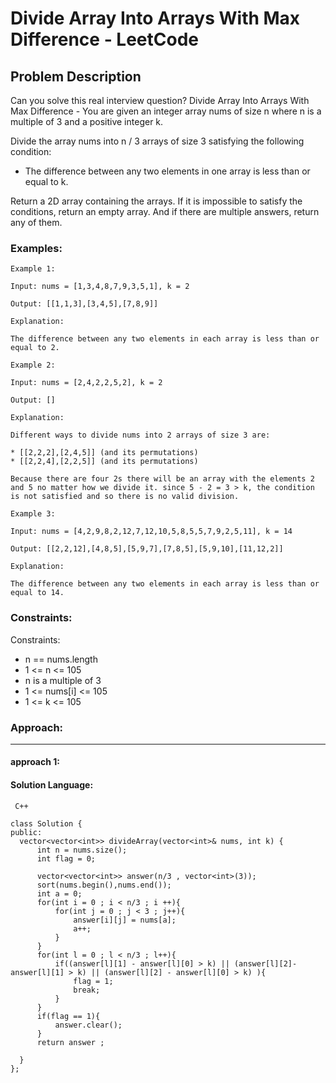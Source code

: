 # Divide Array Into Arrays With Max Difference - LeetCode
  
  ## Problem Description
  
  Can you solve this real interview question? Divide Array Into Arrays With Max Difference - You are given an integer array nums of size n where n is a multiple of 3 and a positive integer k.

Divide the array nums into n / 3 arrays of size 3 satisfying the following condition:

 * The difference between any two elements in one array is less than or equal to k.

Return a 2D array containing the arrays. If it is impossible to satisfy the conditions, return an empty array. And if there are multiple answers, return any of them.
  
  ### Examples:
  ```
  Example 1:

Input: nums = [1,3,4,8,7,9,3,5,1], k = 2

Output: [[1,1,3],[3,4,5],[7,8,9]]

Explanation:

The difference between any two elements in each array is less than or equal to 2.

Example 2:

Input: nums = [2,4,2,2,5,2], k = 2

Output: []

Explanation:

Different ways to divide nums into 2 arrays of size 3 are:

 * [[2,2,2],[2,4,5]] (and its permutations)
 * [[2,2,4],[2,2,5]] (and its permutations)

Because there are four 2s there will be an array with the elements 2 and 5 no matter how we divide it. since 5 - 2 = 3 > k, the condition is not satisfied and so there is no valid division.

Example 3:

Input: nums = [4,2,9,8,2,12,7,12,10,5,8,5,5,7,9,2,5,11], k = 14

Output: [[2,2,12],[4,8,5],[5,9,7],[7,8,5],[5,9,10],[11,12,2]]

Explanation:

The difference between any two elements in each array is less than or equal to 14.
  ```
  
  ### Constraints:
  
  Constraints:

 * n == nums.length
 * 1 <= n <= 105
 * n is a multiple of 3
 * 1 <= nums[i] <= 105
 * 1 <= k <= 105
  
  
  ### Approach:
  ---
  
  #### approach 1:
  

  #### Solution Language:
  ```  C++  ```
  ```
  class Solution {
public:
    vector<vector<int>> divideArray(vector<int>& nums, int k) {
        int n = nums.size();
        int flag = 0;
        
        vector<vector<int>> answer(n/3 , vector<int>(3));
        sort(nums.begin(),nums.end());
        int a = 0;
        for(int i = 0 ; i < n/3 ; i ++){
            for(int j = 0 ; j < 3 ; j++){
                answer[i][j] = nums[a];
                a++;
            }
        }
        for(int l = 0 ; l < n/3 ; l++){
            if((answer[l][1] - answer[l][0] > k) || (answer[l][2]-answer[l][1] > k) || (answer[l][2] - answer[l][0] > k) ){
                flag = 1;
                break;
            }
        }
        if(flag == 1){
            answer.clear();
        }
        return answer ;
        
    }
};
  ```
  